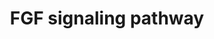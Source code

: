 ---
annotations:
- id: PW:0000328
  parent: signaling pathway
  type: Pathway Ontology
  value: fibroblast growth factor signaling pathway
authors:
- SFGKrens
- Khanspers
- MaintBot
- Thomas
- Lousk
- Christine Chichester
- Fehrhart
- AlexanderPico
- Andra
- DeSl
- Susan
- Egonw
citedin:
- link: PMC5727169
  title: 'Heart Failure Phenotypes Induced by Knockdown of DAPIT in Zebrafish: A New
    Insight into Mechanism of Dilated Cardiomyopathy (2017)'
description: 'Fibroblast growth factors, or FGFs, are a family of growth factors,
  with members involved in angiogenesis, wound healing, embryonic development and
  various endocrine signaling pathways. The FGFs are heparin-binding proteins and
  interactions with cell-surface-associated heparan sulfate proteoglycans have been
  shown to be essential for FGF signal transduction. FGFs are key players in the processes
  of proliferation and differentiation of wide variety of cells and tissues. Source:
  Wikipedia (https://en.wikipedia.org/wiki/Fibroblast_growth_factor)'
last-edited: 2021-05-27
organisms:
- Danio rerio
redirect_from:
- /index.php/Pathway:WP152
- /instance/WP152
- /instance/WP152_r118460
revision: r118460
schema-jsonld:
- '@context': https://schema.org/
  '@id': https://wikipathways.github.io/pathways/WP152.html
  '@type': Dataset
  creator:
    '@type': Organization
    name: WikiPathways
  description: 'Fibroblast growth factors, or FGFs, are a family of growth factors,
    with members involved in angiogenesis, wound healing, embryonic development and
    various endocrine signaling pathways. The FGFs are heparin-binding proteins and
    interactions with cell-surface-associated heparan sulfate proteoglycans have been
    shown to be essential for FGF signal transduction. FGFs are key players in the
    processes of proliferation and differentiation of wide variety of cells and tissues.
    Source: Wikipedia (https://en.wikipedia.org/wiki/Fibroblast_growth_factor)'
  keywords:
  - Bad
  - Calcium
  - ERK1 / mapk3
  - ERK2 / mapk1
  - FRS2
  - MNK2 / MKNK2
  - PKC / itpkc#
  - PLC-gamma#
  - PTP1b
  - RAF1l
  - SAPK3 / ERK6
  - SP8
  - SP8l
  - SP9
  - aRAFl
  - araf
  - atf2l#
  - atf3
  - atf7a
  - atf7b
  - bmp4
  - braf
  - cPLA2
  - casanova / sox32
  - cbl
  - cdh1
  - chrd
  - creb1a
  - creb1b
  - dusp1 / MKP1
  - dusp6 / mkp3
  - eEF2K
  - eIF4EB
  - eIF4Ea
  - egr1
  - egr2a
  - egr2b
  - elk3
  - elk4 / sap1
  - erk5 / MAPK7
  - ets1a
  - ets1b
  - etv5b
  - fgf1
  - fgf10
  - fgf10b
  - fgf11#
  - fgf12#
  - fgf13
  - fgf13l
  - fgf14#
  - fgf16#
  - fgf17a
  - fgf17b
  - fgf18a
  - fgf18b
  - fgf19#
  - fgf2
  - fgf20a#
  - fgf20b#
  - fgf21
  - fgf22#
  - fgf23
  - fgf24
  - fgf3
  - fgf4
  - fgf5
  - fgf6
  - fgf7
  - fgf8
  - fgfr1
  - fgfr1op2
  - fgfr2
  - fgfr3
  - fgfr4
  - fgfrl1a#
  - fgfrl1b
  - flh
  - fos
  - gata5
  - gbx1
  - gbx2
  - grb2
  - gsc
  - il17rd / sef
  - jnk1 / MAPK8
  - jun
  - junb
  - kRASa
  - mapkapk2
  - mapkapk5
  - mek1l
  - mek2l
  - mkk3
  - mkk4
  - mkp3 / dusp6
  - mos
  - mycn
  - nRAS
  - nr2f5
  - ntl
  - p38a / MAPK14a
  - p38b / MAPK14b
  - pcdh8
  - pea3
  - ptpn11a
  - rasgrf2
  - rps6ka3a
  - rps6kal
  - rps6kb1
  - sef / il17rd
  - sh3gl1
  - sh3gl2
  - sh3gl3
  - sh3glb1
  - sh3glb2
  - shcbp1 / shc
  - sip
  - snai1a
  - snai1b#
  - snai2
  - sos1
  - sox17
  - sox32 / cas
  - sp1
  - spry-rp1#
  - spry2
  - spry4
  - srf
  - tak1
  - tbx16
  - tbx6
  - usf2
  license: CC0
  name: FGF signaling pathway
seo: CreativeWork
title: FGF signaling pathway
wpid: WP152
---